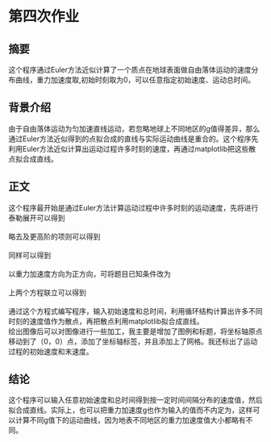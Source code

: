<h1 id="第四次作业">第四次作业</h1>



<h2 id="摘要">摘要</h2>

<p>这个程序通过Euler方法近似计算了一个质点在地球表面做自由落体运动的速度分布曲线，重力加速度取<script id="MathJax-Element-1" type="math/tex">9.8m/s^2</script>,初始时刻取为0，可以任意指定初始速度、运动总时间。</p>



<h2 id="背景介绍">背景介绍</h2>

<p>由于自由落体运动为匀加速直线运动，若忽略地球上不同地区的g值得差异，那么通过Euler方法近似得到的点拟合成的直线与实际运动曲线是重合的。这个程序先利用Euler方法近似计算出运动过程许多时刻的速度，再通过matplotlib把这些散点拟合成直线。</p>



<h2 id="正文">正文</h2>

<p>这个程序最开始是通过Euler方法计算运动过程中许多时刻的运动速度，先将<script id="MathJax-Element-2" type="math/tex">v(\Delta t)</script>进行泰勒展开可以得到 <br>
<script id="MathJax-Element-3" type="math/tex; mode=display">v(\Delta t)=v(0)+\frac{dv}{dt}\Delta t+\frac{1}{2}\frac{d^2v}{dt^2}(\Delta t)^2+\cdots</script> <br>
略去<script id="MathJax-Element-4" type="math/tex">(\Delta t)^2</script>及更高阶的项则可以得到 <br>
<script id="MathJax-Element-5" type="math/tex">v(\Delta t)=v(0)+\frac{dv}{dt}\Delta t</script> <br>
同样可以得到 <br>
<script id="MathJax-Element-6" type="math/tex">v(t+\Delta t)=v(t)+\frac{dv}{dt}\Delta t</script> <br>
以重力加速度方向为正方向，可将题目已知条件改为 <br>
<script id="MathJax-Element-7" type="math/tex">\frac{dv}{dt}=g</script> <br>
上两个方程联立可以得到 <br>
<script id="MathJax-Element-8" type="math/tex">v(t+\Delta t)=v(t)+g\Delta t</script> <br>
通过这个方程式编写程序，输入初始速度和总时间，利用循环结构计算出许多不同时刻的速度值作为散点，再把散点利用matplotlib拟合成直线。 <br>
绘出图像后可以对图像进行一些加工，我主要是增加了图例和标题，将坐标轴原点移动到了（0，0）点，添加了坐标轴标签，并且添加上了网格。我还标出了运动过程的初始速度和末速度。</p>



<h2 id="结论">结论</h2>

<p>这个程序可以输入任意初始速度和总时间得到按一定时间间隔分布的速度值，然后拟合成直线。实际上，也可以把重力加速度g也作为输入的值而不内定为<script id="MathJax-Element-9" type="math/tex">9.8m/s^2</script>，这样可以计算不同g值下的运动曲线，因为地表不同地区的重力加速度值大小都略有不同。</p>